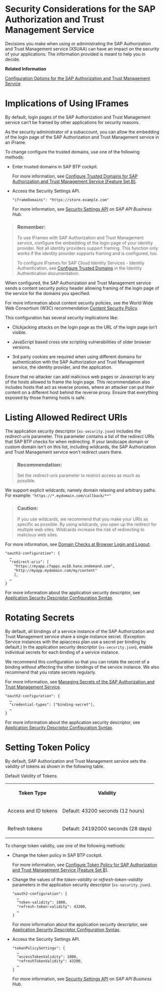 <!-- loiof117cab6b92d438cb2a0b5204713994b -->

# Security Considerations for the SAP Authorization and Trust Management Service

Decisions you make when using or administrating the SAP Authorization and Trust Management service \(XSUAA\) can have an impact on the security of your applications. The information provided is meant to help you in decide.

**Related Information**  


[Configuration Options for the SAP Authorization and Trust Management Service](Configuration_Options_for_the_SAP_Authorization_and_Trust_Management_Service_3654087.md#loio3654087e15864b49a1bca3967a54a095 "The following configuration options enable you to manipulate the operation of the SAP Authorization and Trust Management service (XSUAA). Set these options in the application security descriptor (xs-security.json) at design time for your application.")

 <a name="loiof117cab6b92d438cb2a0b5204713994b loioea351dd76f8946c995145bc6a4b235f3__loioea351dd76f8946c995145bc6a4b235f3"/>

<!-- loioea351dd76f8946c995145bc6a4b235f3 -->

# Implications of Using IFrames

By default, login pages of the SAP Authorization and Trust Management service can’t be framed by other applications for security reasons.

As the security administrator of a subaccount, you can allow the embedding of the login page of the SAP Authorization and Trust Management service in an iFrame.

To change configure the trusted domains, use one of the following methods:

-   Enter trusted domains in SAP BTP cockpit.

    For more information, see [Configure Trusted Domains for SAP Authorization and Trust Management Service \[Feature Set B\]](Configure_Trusted_Domains_for_SAP_Authorization_and_Trust_Management_Service_Feature_Set_B_c5e9972.md).

-   Access the Security Settings API.

    ```lang-json
    "iframeDomains": "https://store.example.com"
    ```

    For more information, see [Security Settings API](https://api.sap.com/api/SecuritySettingsAPI/resource) on *SAP API Business Hub*.


> ### Remember:  
> To use IFrames with SAP Authorization and Trust Management service, configure the embedding of the login page of your identity provider. Not all identity providers support framing. This function only works if the identity provider supports framing and is configured, too.
> 
> To configure IFrames for SAP Cloud Identity Services - Identity Authentication, see [Configure Trusted Domains](https://help.sap.com/viewer/6d6d63354d1242d185ab4830fc04feb1/Cloud/en-US/08fa1fe816704d99a6bcab245158ebca.html) in the Identity Authentication documentation.

When configured, the SAP Authorization and Trust Management service sends a content security policy header allowing framing of the login page of the service for the domains you specified.

For more information about content security policies, see the World Wide Web Consortium \(W3C\) recommendation [Content Security Policy](https://www.w3.org/TR/CSP2/).

This configuration has several security implications like:

-   Clickjacking attacks on the login page as the URL of the login page isn’t visible.

-   JavaScript based cross site scripting vulnerabilities of older browser versions.

-   3rd party cookies are required when using different domains for authentication with the SAP Authorization and Trust Management service, the identity provider, and the application.


Ensure that no attacker can add malicious web pages or Javascript to any of the hosts allowed to frame the login page. This recommendation also includes hosts that act as reverse proxies, where an attacker can put their content on a different host behind the reverse proxy. Ensure that everything exposed by those framing hosts is safe.

 <a name="loiof117cab6b92d438cb2a0b5204713994b loio88b7d9d4c6ff4498b48dbc0b7be8a294__loio88b7d9d4c6ff4498b48dbc0b7be8a294"/>

<!-- loio88b7d9d4c6ff4498b48dbc0b7be8a294 -->

# Listing Allowed Redirect URIs

The application security descriptor \(`xs-security.json`\) includes the *redirect-uris* parameter. This parameter contains a list of the redirect URIs that SAP BTP checks for when redirecting. If your landscape domain or custom domain isn't on this list, including wildcards, the SAP Authorization and Trust Management service won't redirect users there.

> ### Recommendation:  
> Set the *redirect-uris* parameter to restrict access as much as possible.

We support explicit wildcards, namely domain relaxing and arbitrary paths. For example: `"https://*.mydomain.com/callback/**"`

> ### Caution:  
> If you use wildcards, we recommend that you make your URIs as specific as possible. By using wildcards, you open up the redirect for multiple web sites. Wildcards increase the risk of redirecting to malicious web sites.

For more information, see [Domain Checks at Browser Login and Logout](Domain_Checks_at_Browser_Login_and_Logout_22a7d69.md).

```lang-json
"oauth2-configuration": {
  … 
  "redirect-uris": [
    "https://myapp.cfapps.eu10.hana.ondemand.com",
    "http://myapp.mydomain.com/my/content"
    ],
  …
}
```

For more information about the application security descriptor, see [Application Security Descriptor Configuration Syntax](Application_Security_Descriptor_Configuration_Syntax_517895a.md).

 <a name="loiof117cab6b92d438cb2a0b5204713994b loio74c07afd318d46218db291ffb8c25b23__loio74c07afd318d46218db291ffb8c25b23"/>

<!-- loio74c07afd318d46218db291ffb8c25b23 -->

# Rotating Secrets

By default, all bindings of a service instance of the SAP Authorization and Trust Management service share a single instance secret. \(Exception: Service instances with the apiaccess plan use a secret per binding by default.\) In the application security descriptor \(`xs-security.json`\), enable individual secrets for each binding of a service instance.



We recommend this configuration so that you can rotate the secret of a binding without affecting the other bindings of the service instance. We also recommend that you rotate secrets regularly.

For more information, see [Managing Secrets of the SAP Authorization and Trust Management Service](Managing_Secrets_of_the_SAP_Authorization_and_Trust_Management_Service_22f4a5c.md).

```lang-json
"oauth2-configuration": {
  … 
  "credential-types": ["binding-secret"],
  …
}
```

For more information about the application security descriptor, see [Application Security Descriptor Configuration Syntax](Application_Security_Descriptor_Configuration_Syntax_517895a.md).

 <a name="loiof117cab6b92d438cb2a0b5204713994b loioc8770b0b43084d838e475bd76eeb4715__loioc8770b0b43084d838e475bd76eeb4715"/>

<!-- loioc8770b0b43084d838e475bd76eeb4715 -->

# Setting Token Policy

By default, SAP Authorization and Trust Management service sets the validity of tokens as shown in the following table.

<a name="loiof117cab6b92d438cb2a0b5204713994b loioc8770b0b43084d838e475bd76eeb4715__table_k53_g25_rqb"/>Default Validity of Tokens


<table>
<tr>
<th>

Token Type



</th>
<th>

Validity



</th>
</tr>
<tr>
<td>

Access and ID tokens



</td>
<td>

Default: 43200 seconds \(12 hours\)



</td>
</tr>
<tr>
<td>

Refresh tokens



</td>
<td>

Default: 24192000 seconds \(28 days\)



</td>
</tr>
</table>

To change token validity, use one of the following methods:

-   Change the token policy in SAP BTP cockpit.

    For more information, see [Configure Token Policy for SAP Authorization and Trust Management Service \[Feature Set B\]](Configure_Token_Policy_for_SAP_Authorization_and_Trust_Management_Service_Feature_Set_B_40290a9.md).

-   Change the values of the *token-validity* or *refresh-token-validity* parameters in the application security descriptor \(`xs-security.json`\).

    ```lang-json
    "oauth2-configuration": {
      … 
      "token-validity": 1800, 
      "refresh-token-validity": 43200,
      …
    }
    ```

    For more information about the application security descriptor, see [Application Security Descriptor Configuration Syntax](Application_Security_Descriptor_Configuration_Syntax_517895a.md).

-   Access the Security Settings API.

    ```lang-json
    "tokenPolicySettings": {
      …
      "accessTokenValidity": 1800,
      "refreshTokenValidity": 43200,
      …
    }
    ```

    For more information, see [Security Settings API](https://api.sap.com/api/SecuritySettingsAPI/resource) on *SAP API Business Hub*.


